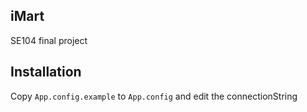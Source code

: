 ## iMart
SE104 final project
## Installation
Copy `App.config.example` to `App.config` and edit the connectionString
